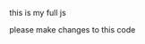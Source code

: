 this is my full js 
<script>
    window.addEventListener("DOMContentLoaded", async () => {
        const video = document.getElementById("video");
        const canvas = document.getElementById("canvas");
        const capturedImage = document.getElementById("capturedImage");
        const EntryTypeInput = document.getElementById("EntryType");
        const statusText = document.getElementById("statusText");
        const videoContainer = document.getElementById("videoContainer");
        const punchInButton = document.getElementById("PunchIn");
        const punchOutButton = document.getElementById("PunchOut");

        if (punchInButton) {
    punchInButton.style.display = "none";
}
if (punchOutButton) {
    punchOutButton.style.display = "none";
}

        const EAR_THRESHOLD = 0.27;
        const DOUBLE_BLINK_WINDOW = 2000;
        let blinkCount = 0;
        let eyeClosed = false;
        let blinkStartTime = null;
        
        await Promise.all([
            faceapi.nets.tinyFaceDetector.loadFromUri('/AS/faceApi'),
            faceapi.nets.faceLandmark68Net.loadFromUri('/AS/faceApi'),
            faceapi.nets.faceRecognitionNet.loadFromUri('/AS/faceApi')
        ]);

        const safeUserName = userName.replace(/\s+/g, "%20");
        const descriptors = [
            await loadDescriptor(`/AS/Images/${userId}-Captured.jpg`),
            await loadDescriptor(`/AS/Images/${userId}-${safeUserName}.jpg`)
        ].filter(d => d !== null);

        const faceMatcher = new faceapi.FaceMatcher([
            new faceapi.LabeledFaceDescriptors(userId, descriptors)
        ], 0.35);

        startVideo();

        function startVideo() {
            navigator.mediaDevices.getUserMedia({ video: { facingMode: "user" } })
                .then(stream => {
                    video.srcObject = stream;
                    video.onloadeddata = () => requestAnimationFrame(detectBlink);
                })
                .catch(console.error);
        }

        function getEAR(eye) {
            const a = distance(eye[1], eye[5]);
            const b = distance(eye[2], eye[4]);
            const c = distance(eye[0], eye[3]);
            return (a + b) / (2.0 * c);
        }

        function distance(p1, p2) {
            return Math.hypot(p1.x - p2.x, p1.y - p2.y);
        }

        function isFaceCentered(box, tolerance = 0.25) {
            const centerX = video.videoWidth / 2;
            const centerY = video.videoHeight / 2;
            const faceCenterX = box.x + box.width / 2;
            const faceCenterY = box.y + box.height / 2;
            return Math.abs(faceCenterX - centerX) / video.videoWidth < tolerance &&
                   Math.abs(faceCenterY - centerY) / video.videoHeight < tolerance;
        }

        function isHeadUpright(landmarks) {
            const nose = landmarks.getNose();
            const chin = landmarks.positions[8];
            const leftEye = landmarks.getLeftEye();
            const rightEye = landmarks.getRightEye();
            const eyeY = (leftEye[1].y + rightEye[1].y) / 2;
            const upperPart = nose[nose.length - 1].y - eyeY;
            const lowerPart = chin.y - nose[nose.length - 1].y;
            const ratio = upperPart / lowerPart;
            return ratio > 0.08 && ratio < 0.92;
        }

        function isFaceTooSmall(box) {
            return box.height / video.videoHeight < 0.35;
        }

        async function detectBlink() {
            const detection = await faceapi.detectSingleFace(video, new faceapi.TinyFaceDetectorOptions({ inputSize: 320 }))
                                           .withFaceLandmarks();

            if (!detection) {
                statusText.textContent = "No face detected";
                videoContainer.style.borderColor = "gray";
                resetBlink();
                return requestAnimationFrame(detectBlink);
            }

            const box = detection.detection.box;
            const landmarks = detection.landmarks;

            if (isFaceTooSmall(box)) {
                statusText.textContent = "Move closer to the camera";
                return requestAnimationFrame(detectBlink);
            }

            if (!isFaceCentered(box)) {
                statusText.textContent = "Align your face in center";
                return requestAnimationFrame(detectBlink);
            }

            if (!isHeadUpright(landmarks)) {
                statusText.textContent = "Keep your head upright";
                return requestAnimationFrame(detectBlink);
            }

            const leftEye = landmarks.getLeftEye();
            const rightEye = landmarks.getRightEye();
            const avgEAR = (getEAR(leftEye) + getEAR(rightEye)) / 2.0;

            if (avgEAR < EAR_THRESHOLD) {
                if (!eyeClosed) {
                    eyeClosed = true;
                    blinkCount++;

                    if (blinkCount === 1) blinkStartTime = Date.now();

                    if (blinkCount === 2 && Date.now() - blinkStartTime <= DOUBLE_BLINK_WINDOW) {
                        blinkCount = 0;
                        eyeClosed = false;
                        statusText.textContent = "";
                        showGreenBorder();
                        setTimeout(verifyAndCapture, 500); 
                        return;
                    }

                    if (blinkCount > 2 || Date.now() - blinkStartTime > DOUBLE_BLINK_WINDOW) {
                        resetBlink();
                    }
                }
            } else {
                eyeClosed = false;
            }

            if (blinkCount < 2) {
                statusText.textContent = "Please double blink";
                videoContainer.style.borderColor = "red";
            }

            requestAnimationFrame(detectBlink);
        }

        function resetBlink() {
            blinkCount = 0;
            eyeClosed = false;
        }

        function showGreenBorder() {
            videoContainer.style.borderColor = "green";
            setTimeout(() => videoContainer.style.borderColor = "gray", 5000);
        }
        let imageCaptured = null;

async function verifyAndCapture() {
    const canvasTemp = document.createElement("canvas");
    canvasTemp.width = video.videoWidth;
    canvasTemp.height = video.videoHeight;
    canvasTemp.getContext("2d").drawImage(video, 0, 0, canvasTemp.width, canvasTemp.height);

    const captured = await faceapi.detectSingleFace(canvasTemp, new faceapi.TinyFaceDetectorOptions({ inputSize: 320 }))
                                  .withFaceLandmarks()
                                  .withFaceDescriptor();

    if (!captured) {
        statusText.textContent = "Face not detected in captured image";
        return resetBlink();
    }

    const match = faceMatcher.findBestMatch(captured.descriptor);

    if (match.label === userId && match.distance < 0.35) {
        statusText.textContent = `${userName} matched ✅`;

       setTimeout(() => {
    const captureCanvas = document.createElement("canvas");
    captureCanvas.width  = video.videoWidth;
    captureCanvas.height = video.videoHeight;

   
    const ctx = captureCanvas.getContext("2d");
    ctx.translate(captureCanvas.width, 0);
    ctx.scale(-1, 1);              
    ctx.drawImage(video, 0, 0, captureCanvas.width, captureCanvas.height);

    imageCaptured        = captureCanvas.toDataURL("image/jpeg");
    capturedImage.src    = imageCaptured;
    capturedImage.style.display = "block";
    video.style.display  = "none";

    if (punchInButton)  punchInButton.style.display  = "inline-block";
    if (punchOutButton) punchOutButton.style.display = "inline-block";
}, 100);   

    } else {
        statusText.textContent = "Face not matched ❌";
        videoContainer.style.borderColor = "red";

        setTimeout(() => {
            resetBlink();
            videoContainer.style.borderColor = "gray";
            detectBlink();
        }, 5000);
    }
}

        async function loadDescriptor(imagePath) {
            try {
                const img = await faceapi.fetchImage(imagePath);
                const detection = await faceapi.detectSingleFace(img, new faceapi.TinyFaceDetectorOptions({ inputSize: 320 }))
                                               .withFaceLandmarks()
                                               .withFaceDescriptor();
                return detection ? detection.descriptor : null;
            } catch (err) {
                console.warn("Failed to load image:", imagePath);
                return null;
            }
        }

      
        window.captureImageAndSubmit = async function (entryType) {
            if (!imageCaptured) {
                alert("No captured image available.");
                return;
            }

            EntryTypeInput.value = entryType;
            capturedImage.src = imageCaptured;
            capturedImage.style.display = "block";
            video.style.display = "none";

            Swal.fire({
                title: "Please wait...",
                allowOutsideClick: false,
                showConfirmButton: false,
                didOpen: () => Swal.showLoading()
            });

            fetch("/AS/Geo/AttendanceData", {
                method: "POST",
                headers: { "Content-Type": "application/json" },
                body: JSON.stringify({ Type: entryType, ImageData: imageCaptured })
            })
            .then(res => res.json())
            .then(data => {
                const now = new Date().toLocaleString();
                if (data.success) {
                    Swal.fire("Thank you!", `Attendance Recorded.\nDate & Time: ${now}`, "success").then(() => location.reload());
                } else {
                    Swal.fire("Face Recognized, But Error!", "Server rejected attendance.", "error");
                }
            })
            .catch(() => {
                Swal.fire("Error!", "Submission failed.", "error");
            });
        };
    });
</script>

please make changes to this code
